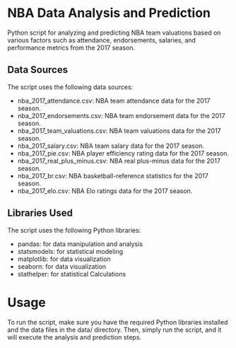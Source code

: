 # NBA Data Analysis and Prediction 
Python script for analyzing and predicting NBA team valuations based on various factors such as attendance, endorsements, salaries, and performance metrics from the 2017 season.

## Data Sources
The script uses the following data sources:

- nba_2017_attendance.csv: NBA team attendance data for the 2017 season.
- nba_2017_endorsements.csv: NBA team endorsement data for the 2017 season.
- nba_2017_team_valuations.csv: NBA team valuations data for the 2017 season.
- nba_2017_salary.csv: NBA team salary data for the 2017 season.
- nba_2017_pie.csv: NBA player efficiency rating data for the 2017 season.
- nba_2017_real_plus_minus.csv: NBA real plus-minus data for the 2017 season.
- nba_2017_br.csv: NBA basketball-reference statistics for the 2017 season.
- nba_2017_elo.csv: NBA Elo ratings data for the 2017 season.

## Libraries Used
The script uses the following Python libraries:

- pandas: for data manipulation and analysis
- statsmodels: for statistical modeling
- matplotlib: for data visualization
- seaborn: for data visualization
- stathelper: for statistical Calculations

# Usage
To run the script, make sure you have the required Python libraries installed and the data files in the data/ directory. Then, simply run the script, and it will execute the analysis and prediction steps.

